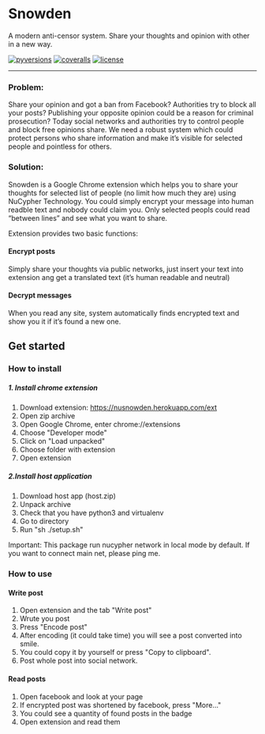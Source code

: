 
# Snowden
A modern anti-censor system. Share your thoughts and opinion with other in a new way.

[![pyversions](https://img.shields.io/pypi/pyversions/nucypher.svg)](https://pypi.org/project/nucypher/)
[![coveralls](https://coveralls.io/repos/github/nucypher/nucypher/badge.svg?branch=master)](https://coveralls.io/github/nucypher/nucypher?branch=master)
[![license](https://img.shields.io/pypi/l/nucypher.svg)](https://www.gnu.org/licenses/gpl-3.0.html)

---
### Problem:
Share your opinion and got a ban from Facebook? Authorities try to block all your posts? Publishing your opposite opinion could be a reason for criminal prosecution? Today social networks and authorities try to control people and block free opinions share. We need a robust system which could protect persons who share information and make it’s visible for selected people and pointless for others.
 
### Solution:
Snowden is a Google Chrome extension which helps you to share your thoughts for selected list of people (no limit how much they are) using NuCypher Technology. You could simply encrypt your message into human readble text and nobody could claim you. Only selected peopls could read “between lines” and see what you want to share.

Extension provides two basic functions:
 
#### Encrypt posts
Simply share your thoughts via public networks, just insert your text into extension ang get a translated text (it’s human readable and neutral)

#### Decrypt messages
When you read any site, system automatically finds encrypted text and show you it if it’s found a new one.

## Get started

### How to install

##### 1. Install chrome extension 

1. Download extension: https://nusnowden.herokuapp.com/ext
2. Open zip archive
3. Open Google Chrome, enter chrome://extensions
4. Choose "Developer mode"
5. Click on "Load unpacked"
6. Choose folder with extension
7. Open extension

##### 2.Install host application
1. Download host app (host.zip)
2. Unpack archive
3. Check that you have python3 and virtualenv
4. Go to directory
5. Run "sh ./setup.sh"

Important:
This package run nucypher network in local mode by default. If you want to connect main net, please ping me.


### How to use

#### Write post

1. Open extension and the tab "Write post"
2. Wrute you post
3. Press "Encode post"
4. After encoding (it could take time) you will see a post converted into smile.
5. You could copy it by yourself or press "Copy to clipboard".
6. Post whole post into social network.

#### Read posts

1. Open facebook and look at your page
2. If encrypted post was shortened by facebook, press "More..."
3. You could see a quantity of found posts in the badge
4. Open extension and read them


